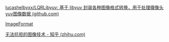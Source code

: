 [lucashelbyxx/LQRLibyuv: 基于 libyuv 封装各种图像格式转换，用于处理摄像头yuv图像数据 (github.com)](https://github.com/lucashelbyxx/LQRLibyuv)



[ImageFormat](https://developer.android.com/reference/android/graphics/ImageFormat)

[无法抗拒的图像技术 - 知乎 (zhihu.com)](https://www.zhihu.com/column/sining)